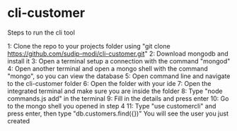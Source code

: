 # cli-customer
Steps to run the cli tool

1: Clone the repo to your projects folder using "git clone https://github.com/sudip-modi/cli-customer.git"
2: Download mongodb and install it
3: Open a terminal setup a connection with the command "mongod"
4: Open another terminal and open a mongo shell with the command "mongo", so you can view the database
5: Open command line and navigate to the cli-customer folder
6: Open the folder with your ide
7: Open the integrated terminal and make sure you are inside the folder
8: Type "node commands.js add" in the terminal
9: Fill in the details and press enter
10: Go to the mongo shell you opened in step 4
11: Type "use customercli" and press enter, then type "db.customers.find({})"
You will see the user you just created 
